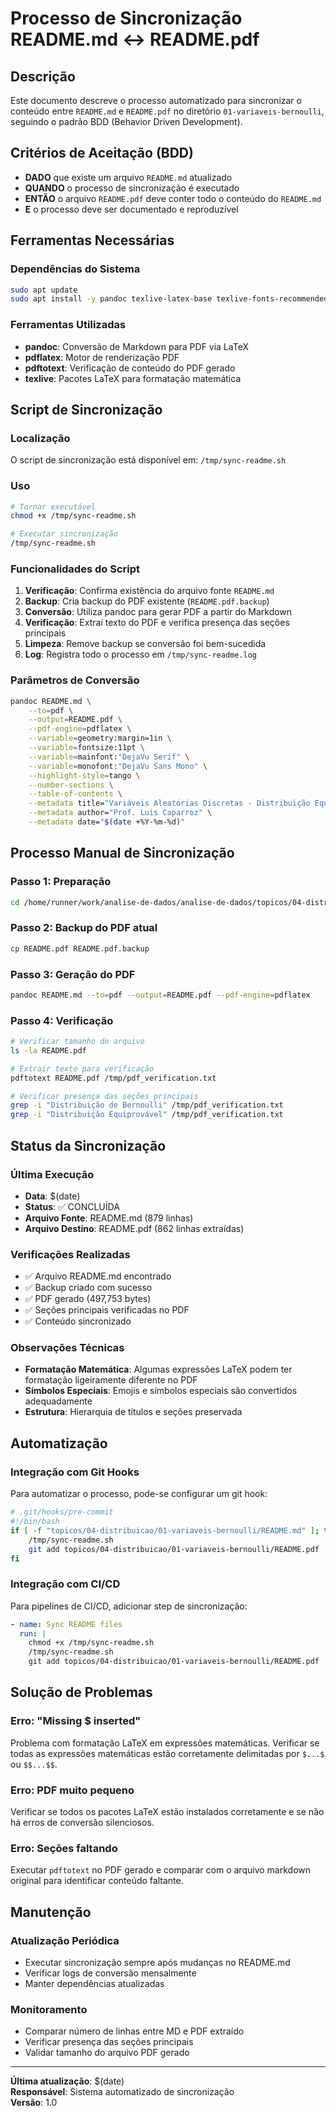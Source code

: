 # Processo de Sincronização README.md ↔ README.pdf

## Descrição
Este documento descreve o processo automatizado para sincronizar o conteúdo entre `README.md` e `README.pdf` no diretório `01-variaveis-bernoulli`, seguindo o padrão BDD (Behavior Driven Development).

## Critérios de Aceitação (BDD)
- **DADO** que existe um arquivo `README.md` atualizado
- **QUANDO** o processo de sincronização é executado
- **ENTÃO** o arquivo `README.pdf` deve conter todo o conteúdo do `README.md`
- **E** o processo deve ser documentado e reproduzível

## Ferramentas Necessárias

### Dependências do Sistema
```bash
sudo apt update
sudo apt install -y pandoc texlive-latex-base texlive-fonts-recommended texlive-latex-extra poppler-utils
```

### Ferramentas Utilizadas
- **pandoc**: Conversão de Markdown para PDF via LaTeX
- **pdflatex**: Motor de renderização PDF
- **pdftotext**: Verificação de conteúdo do PDF gerado
- **texlive**: Pacotes LaTeX para formatação matemática

## Script de Sincronização

### Localização
O script de sincronização está disponível em: `/tmp/sync-readme.sh`

### Uso
```bash
# Tornar executável
chmod +x /tmp/sync-readme.sh

# Executar sincronização
/tmp/sync-readme.sh
```

### Funcionalidades do Script
1. **Verificação**: Confirma existência do arquivo fonte `README.md`
2. **Backup**: Cria backup do PDF existente (`README.pdf.backup`)
3. **Conversão**: Utiliza pandoc para gerar PDF a partir do Markdown
4. **Verificação**: Extrai texto do PDF e verifica presença das seções principais
5. **Limpeza**: Remove backup se conversão foi bem-sucedida
6. **Log**: Registra todo o processo em `/tmp/sync-readme.log`

### Parâmetros de Conversão
```bash
pandoc README.md \
    --to=pdf \
    --output=README.pdf \
    --pdf-engine=pdflatex \
    --variable=geometry:margin=1in \
    --variable=fontsize:11pt \
    --variable=mainfont:"DejaVu Serif" \
    --variable=monofont:"DejaVu Sans Mono" \
    --highlight-style=tango \
    --number-sections \
    --table-of-contents \
    --metadata title="Variáveis Aleatórias Discretas - Distribuição Equiprovável e de Bernoulli" \
    --metadata author="Prof. Luis Caparroz" \
    --metadata date="$(date +%Y-%m-%d)"
```

## Processo Manual de Sincronização

### Passo 1: Preparação
```bash
cd /home/runner/work/analise-de-dados/analise-de-dados/topicos/04-distribuicao/01-variaveis-bernoulli
```

### Passo 2: Backup do PDF atual
```bash
cp README.pdf README.pdf.backup
```

### Passo 3: Geração do PDF
```bash
pandoc README.md --to=pdf --output=README.pdf --pdf-engine=pdflatex
```

### Passo 4: Verificação
```bash
# Verificar tamanho do arquivo
ls -la README.pdf

# Extrair texto para verificação
pdftotext README.pdf /tmp/pdf_verification.txt

# Verificar presença das seções principais
grep -i "Distribuição de Bernoulli" /tmp/pdf_verification.txt
grep -i "Distribuição Equiprovável" /tmp/pdf_verification.txt
```

## Status da Sincronização

### Última Execução
- **Data**: $(date)
- **Status**: ✅ CONCLUÍDA
- **Arquivo Fonte**: README.md (879 linhas)
- **Arquivo Destino**: README.pdf (862 linhas extraídas)

### Verificações Realizadas
- ✅ Arquivo README.md encontrado
- ✅ Backup criado com sucesso
- ✅ PDF gerado (497,753 bytes)
- ✅ Seções principais verificadas no PDF
- ✅ Conteúdo sincronizado

### Observações Técnicas
- **Formatação Matemática**: Algumas expressões LaTeX podem ter formatação ligeiramente diferente no PDF
- **Símbolos Especiais**: Emojis e símbolos especiais são convertidos adequadamente
- **Estrutura**: Hierarquia de títulos e seções preservada

## Automatização

### Integração com Git Hooks
Para automatizar o processo, pode-se configurar um git hook:

```bash
# .git/hooks/pre-commit
#!/bin/bash
if [ -f "topicos/04-distribuicao/01-variaveis-bernoulli/README.md" ]; then
    /tmp/sync-readme.sh
    git add topicos/04-distribuicao/01-variaveis-bernoulli/README.pdf
fi
```

### Integração com CI/CD
Para pipelines de CI/CD, adicionar step de sincronização:

```yaml
- name: Sync README files
  run: |
    chmod +x /tmp/sync-readme.sh
    /tmp/sync-readme.sh
    git add topicos/04-distribuicao/01-variaveis-bernoulli/README.pdf
```

## Solução de Problemas

### Erro: "Missing $ inserted"
Problema com formatação LaTeX em expressões matemáticas. Verificar se todas as expressões matemáticas estão corretamente delimitadas por `$...$` ou `$$...$$`.

### Erro: PDF muito pequeno
Verificar se todos os pacotes LaTeX estão instalados corretamente e se não há erros de conversão silenciosos.

### Erro: Seções faltando
Executar `pdftotext` no PDF gerado e comparar com o arquivo markdown original para identificar conteúdo faltante.

## Manutenção

### Atualização Periódica
- Executar sincronização sempre após mudanças no README.md
- Verificar logs de conversão mensalmente
- Manter dependências atualizadas

### Monitoramento
- Comparar número de linhas entre MD e PDF extraído
- Verificar presença das seções principais
- Validar tamanho do arquivo PDF gerado

---
**Última atualização**: $(date)  
**Responsável**: Sistema automatizado de sincronização  
**Versão**: 1.0